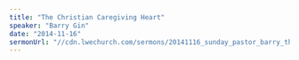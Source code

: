 ```yaml
---
title: "The Christian Caregiving Heart"
speaker: "Barry Gin"
date: "2014-11-16"
sermonUrl: "//cdn.lwechurch.com/sermons/20141116_sunday_pastor_barry_the_christian_caregiving_heart.mp3"
---
```

